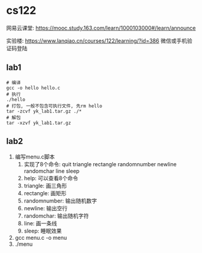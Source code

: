 # cs122
网易云课堂: https://mooc.study.163.com/learn/1000103000#/learn/announce

实验楼: https://www.lanqiao.cn/courses/122/learning/?id=386 微信或手机验证码登陆


## lab1
```
# 编译
gcc -o hello hello.c
# 执行
./hello
# 打包, 一般不包含可执行文件, 先rm hello
tar -zcvf yk_lab1.tar.gz ./*
# 解包
tar -xzvf yk_lab1.tar.gz 
```

## lab2
1. 编写menu.c脚本
    1. 实现了8个命令: quit triangle rectangle randomnumber newline randomchar line sleep
    2. help: 可以查看8个命令
    3. triangle: 画三角形
    4. rectangle: 画矩形
    5. randomnumber: 输出随机数字
    6. newline: 输出空行
    7. randomchar: 输出随机字符
    8. line: 画一条线
    9. sleep: 睡眠效果
2. gcc menu.c -o menu
3. ./menu
 
